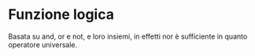 # Funzione logica
Basata su and, or e not, e loro insiemi, in effetti nor è sufficiente in quanto operatore universale.